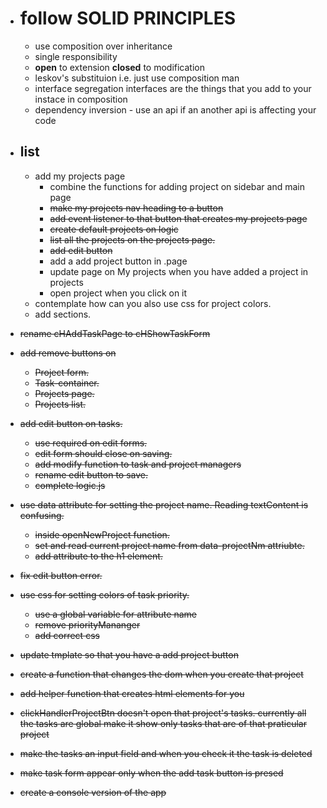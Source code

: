 - # follow **SOLID PRINCIPLES**

  - use composition over inheritance
  - single responsibility
  - **open** to extension **closed** to modification
  - leskov's substituion i.e. just use composition man
  - interface segregation interfaces are the things that you add to your instace in composition
  - dependency inversion - use an api if an another api is affecting your code

- ## list

  - add my projects page
    - combine the functions for adding project on sidebar and main page
    - ~~make my projects nav heading to a button~~
    - ~~add event listener to that button that creates my projects page~~
    - ~~create default projects on logic~~
    - ~~list all the projects on the projects page.~~
    - ~~add edit button~~
    - add a add project button in .page
    - update page on My projects when you have added a project in projects
    - open project when you click on it
  - contemplate how can you also use css for project colors. <!-- production. -->
  - add sections. <!-- this is an after thought, I may add it on revisiting this project on a later date. -->

- ~~rename cHAddTaskPage to cHShowTaskForm~~
- ~~add remove buttons on~~
  - ~~Project form.~~ <!-- cancel mid form completion. -->
  - ~~Task-container.~~
  - ~~Projects page.~~
  - ~~Projects list.~~
- ~~add edit button on tasks.~~
  - ~~use required on edit forms.~~
  - ~~edit form should close on saving.~~
  - ~~add modify function to task and project managers~~
  - ~~rename edit button to save.~~
  - ~~complete logic.js~~
- ~~use data attribute for setting the project name. Reading textContent is confusing.~~
  - ~~inside openNewProject function.~~
  - ~~set and read current project name from data-projectNm attriubte.~~
  - ~~add attribute to the h1 element.~~
- ~~fix edit button error.~~
- ~~use css for setting colors of task priority.~~
  - ~~use a global variable for attribute name~~
  - ~~remove priorityMananger~~
  - ~~add correct css~~
- ~~update tmplate so that you have a add project button~~
- ~~create a function that changes the dom when you create that project~~
- ~~add helper function that creates html elements for you~~
- ~~clickHandlerProjectBtn doesn't open that project's tasks. currently all the tasks are global make it show only tasks that are of that praticular project~~
- ~~make the tasks an input field and when you check it the task is deleted~~
- ~~make task form appear only when the add task button is presed~~
- ~~create a console version of the app~~
